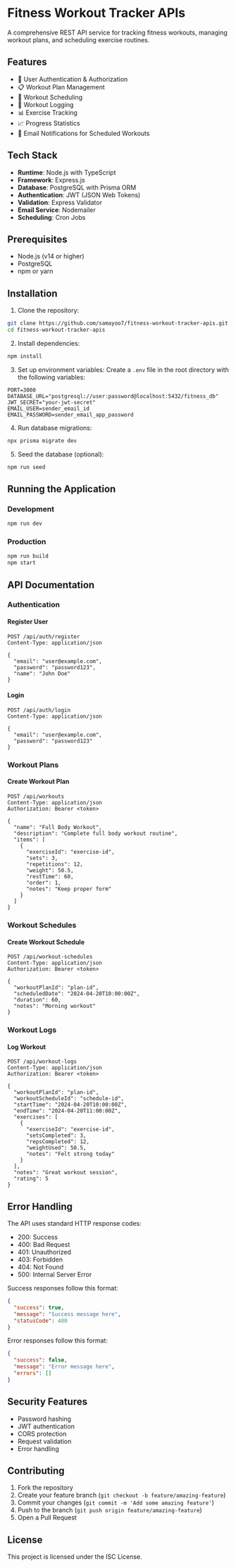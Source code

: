 # Fitness Workout Tracker APIs

A comprehensive REST API service for tracking fitness workouts, managing workout plans, and scheduling exercise routines.

## Features

- 👤 User Authentication & Authorization
- 📋 Workout Plan Management
- 📅 Workout Scheduling
- 📝 Workout Logging
- 📊 Exercise Tracking
- 📈 Progress Statistics
- 📧 Email Notifications for Scheduled Workouts

## Tech Stack

- **Runtime**: Node.js with TypeScript
- **Framework**: Express.js
- **Database**: PostgreSQL with Prisma ORM
- **Authentication**: JWT (JSON Web Tokens)
- **Validation**: Express Validator
- **Email Service**: Nodemailer
- **Scheduling**: Cron Jobs

## Prerequisites

- Node.js (v14 or higher)
- PostgreSQL
- npm or yarn

## Installation

1. Clone the repository:
```bash
git clone https://github.com/samayoo7/fitness-workout-tracker-apis.git
cd fitness-workout-tracker-apis
```

2. Install dependencies:
```bash
npm install
```

3. Set up environment variables:
Create a `.env` file in the root directory with the following variables:
```env
PORT=3000
DATABASE_URL="postgresql://user:password@localhost:5432/fitness_db"
JWT_SECRET="your-jwt-secret"
EMAIL_USER=sender_email_id
EMAIL_PASSWORD=sender_email_app_password
```

4. Run database migrations:
```bash
npx prisma migrate dev
```

5. Seed the database (optional):
```bash
npm run seed
```

## Running the Application

### Development
```bash
npm run dev
```

### Production
```bash
npm run build
npm start
```

## API Documentation

### Authentication

#### Register User
```http
POST /api/auth/register
Content-Type: application/json

{
  "email": "user@example.com",
  "password": "password123",
  "name": "John Doe"
}
```

#### Login
```http
POST /api/auth/login
Content-Type: application/json

{
  "email": "user@example.com",
  "password": "password123"
}
```

### Workout Plans

#### Create Workout Plan
```http
POST /api/workouts
Content-Type: application/json
Authorization: Bearer <token>

{
  "name": "Full Body Workout",
  "description": "Complete full body workout routine",
  "items": [
    {
      "exerciseId": "exercise-id",
      "sets": 3,
      "repetitions": 12,
      "weight": 50.5,
      "restTime": 60,
      "order": 1,
      "notes": "Keep proper form"
    }
  ]
}
```

### Workout Schedules

#### Create Workout Schedule
```http
POST /api/workout-schedules
Content-Type: application/json
Authorization: Bearer <token>

{
  "workoutPlanId": "plan-id",
  "scheduledDate": "2024-04-20T10:00:00Z",
  "duration": 60,
  "notes": "Morning workout"
}
```

### Workout Logs

#### Log Workout
```http
POST /api/workout-logs
Content-Type: application/json
Authorization: Bearer <token>

{
  "workoutPlanId": "plan-id",
  "workoutScheduleId": "schedule-id",
  "startTime": "2024-04-20T10:00:00Z",
  "endTime": "2024-04-20T11:00:00Z",
  "exercises": [
    {
      "exerciseId": "exercise-id",
      "setsCompleted": 3,
      "repsCompleted": 12,
      "weightUsed": 50.5,
      "notes": "Felt strong today"
    }
  ],
  "notes": "Great workout session",
  "rating": 5
}
```

## Error Handling

The API uses standard HTTP response codes:
- 200: Success
- 400: Bad Request
- 401: Unauthorized
- 403: Forbidden
- 404: Not Found
- 500: Internal Server Error

Success responses follow this format:
```json
{
  "success": true,
  "message": "Success message here",
  "statusCode": 400
}

```
Error responses follow this format:
```json
{
  "success": false,
  "message": "Error message here",
  "errors": []
}
```

## Security Features
- Password hashing
- JWT authentication
- CORS protection
- Request validation
- Error handling

## Contributing

1. Fork the repository
2. Create your feature branch (`git checkout -b feature/amazing-feature`)
3. Commit your changes (`git commit -m 'Add some amazing feature'`)
4. Push to the branch (`git push origin feature/amazing-feature`)
5. Open a Pull Request

## License

This project is licensed under the ISC License.